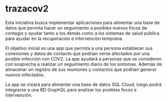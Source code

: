 # trazacov2
Esta iniciativa busca implementar aplicaciones para alimentar una base de datos que permita hacer un seguimiento a posibles nuevos focos de contagio y ayudar tanto a los demás como a los sistemas de salud pública para ayudar en la recuperación e intervención temprana.

El objetivo inicial es una app que permita a una persona establecer sus conexiones y datos de contacto que podrían verse afectados por una posible infección con COV2. 
La app ayudará a personas que se consideren con sosprecha a realizar un seguimiento diario de los sintomas. Además de almacenar un registro de sus reuniones y contactos que podrían generar nuevos infectados. 

La app se creará para alimentar una base de datos SQL Cloud, luego podrá integrarse a una BD GraphQL para analizar los posibles focos e intervención.
